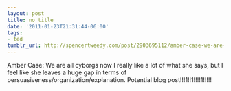 ```yaml
---
layout: post
title: no title
date: '2011-01-23T21:31:44-06:00'
tags:
- ted
tumblr_url: http://spencertweedy.com/post/2903695112/amber-case-we-are-all-cyborgs-now-i-really-like
---
```

 Amber Case: We are all cyborgs now
I really like a lot of what she says, but I feel like she leaves a huge gap in terms of persuasiveness/organization/explanation. Potential blog post!!!1!!1!!!!1!!!!!
